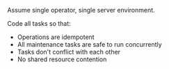 Assume single operator, single server environment.

Code all tasks so that:

- Operations are idempotent
- All maintenance tasks are safe to run concurrently
- Tasks don't conflict with each other
- No shared resource contention
